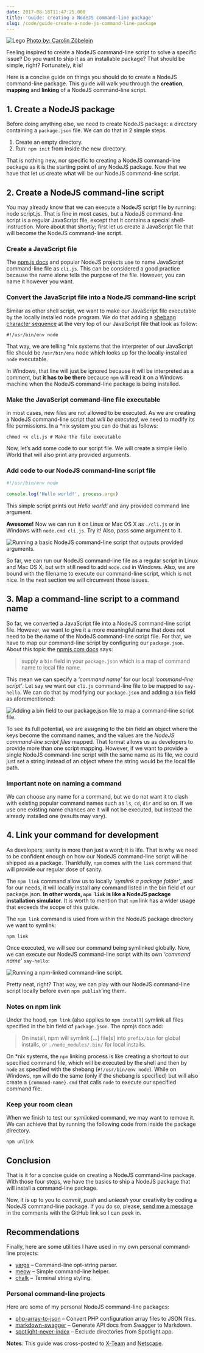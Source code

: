 ```yaml
---
date: 2017-08-18T11:47:25.000
title: 'Guide: creating a NodeJS command-line package'
slug: /code/guide-create-a-node-js-command-line-package
---
```


![Lego](/images/code/guide-creating-node-cli-app-cover.jpg)
[Photo by: Carolin Zöbelein](https://www.flickr.com/photos/samdney/26458391651/)

Feeling inspired to create a NodeJS command-line script to solve a specific issue? Do you want to ship it as an installable package? That should be simple, right? Fortunately, it is!

Here is a concise guide on things you should do to create a NodeJS command-line package. This guide will walk you through the **creation**, **mapping** and **linking** of a NodeJS command-line script.

## 1. Create a NodeJS package

Before doing anything else, we need to create NodeJS package: a directory containing a `package.json` file. We can do that in 2 simple steps.

1.  Create an empty directory.
2.  Run: `npm init` from inside the new directory.

That is nothing new, nor specific to creating a NodeJS command-line package as it is the starting point of any NodeJS package. Now that we have that let us create what will be our NodeJS command-line script.

## 2. Create a NodeJS command-line script

You may already know that we can execute a NodeJS script file by running: node script.js. That is fine in most cases, but a NodeJS command-line script is a regular JavaScript file, except that it contains a special shell-instruction. More about that shortly; first let us create a JavaScript file that will become the NodeJS command-line script.

### Create a JavaScript file

The [npm.js docs](https://docs.npmjs.com/files/package.json#bin) and popular NodeJS projects use to name JavaScript command-line file as `cli.js`. This can be considered a good practice because the name alone tells the purpose of the file. However, you can name it however you want.

### Convert the JavaScript file into a NodeJS command-line script

Similar as other shell script, we want to make our JavaScript file executable by the locally installed node program. We do that adding a [shebang character sequence](<https://en.wikipedia.org/wiki/Shebang_(Unix)>) at the very top of our JavaScript file that look as follow:

```shell
#!/usr/bin/env node
```

That way, we are telling \*nix systems that the interpreter of our JavaScript file should be `/usr/bin/env` node which looks up for the locally-installed `node` executable.

In Windows, that line will just be ignored because it will be interpreted as a comment, but **it has to be there** because `npm` will read it on a Windows machine when the NodeJS command-line package is being installed.

### Make the JavaScript command-line file executable

In most cases, new files are not allowed to be executed. As we are creating a NodeJS command-line script that _will be executed_, we need to modify its file permissions. In a \*nix system you can do that as follows:

```shell
chmod +x cli.js # Make the file executable
```

Now, let’s add some code to our script file. We will create a simple Hello World that will also print any provided arguments.

### Add code to our NodeJS command-line script file

```js
#!/usr/bin/env node

console.log('Hello world!', process.argv)
```

This simple script prints out _Hello world!_ and any provided command line argument.

**Awesome!** Now we can run it on Linux or Mac OS X as `./cli.js` or in Windows with `node.cmd cli.js`. Try it! Also, pass some argument to it.

![Running a basic NodeJS command-line script that outputs provided arguments.](/images/code/guide-creating-node-cli-app-cover-hello-world.png)

So far, we can run our NodeJS command-line file as a regular script in Linux and Mac OS X, but with still need to add `node.cmd` in Windows. Also, we are bound with the filename to execute our command-line script, which is not nice. In the next section we will circumvent those issues.

## 3. Map a command-line script to a command name

So far, we converted a JavaScript file into a NodeJS command-line script file. However, we want to give it a more meaningful name that does not need to be the name of the NodeJS command-line script file. For that, we have to map our command-line script by configuring our `package.json`. About this topic the [npmjs.com docs](https://docs.npmjs.com/files/package.json#bin) says:

> supply a `bin` field in your `package.json` which is a map of command name to local file name.

This mean we can specify a _‘command name’_ for our local _‘command-line script’_. Let say we want our `cli.js` command-line file to be mapped to `say-hello`. We can do that by modifying our `package.json` and adding a `bin` field as aforementioned:

![Adding a `bin` field to our `package.json` file to map a command-line script file.](/images/code/guide-creating-node-cli-app-cover-bin-field.png)

To see its full potential, we are assigning to the bin field an object where the keys become the command names, and the values are the _NodeJS command-line script files_ mapped. That format allows us as developers to provide more than one script mapping. However, if we want to provide a single NodeJS command-line script with the same name as its file, we could just set a string instead of an object where the string would be the local file path.

### Important note on naming a command

We can choose any name for a command, but we do not want it to clash with existing popular command names such as `ls`, `cd`, `dir` and so on. If we use one existing name chances are it will not be executed, but instead the already installed one (results may vary).

## 4. Link your command for development

As developers, sanity is more than just a word; it is life. That is why we need to be confident enough on how our NodeJS command-line script will be shipped as a package. Thankfully, `npm` comes with the `link` command that will provide our regular dose of sanity.

The `npm link` command allow us to locally _‘symlink a package folder’_, and for our needs, it will locally install any command listed in the bin field of our package.json. **In other words, `npm link` is like a NodeJS package installation simulator**. It is worth to mention that `npm` link has a wider usage that exceeds the scope of this guide.

The `npm link` command is used from within the NodeJS package directory we want to symlink:

```shell
npm link
```

Once executed, we will see our command being symlinked globally. Now, we can execute our NodeJS command-line script with its own _‘command name’_ `say-hello`:

![Running a npm-linked command-line script.](/images/code/guide-creating-node-cli-app-cover-npm-linked.png)

Pretty neat, right? That way, we can play with our NodeJS command-line script locally before even `npm publish`‘ing them.

### Notes on npm link

Under the hood, `npm link` (also applies to `npm install`) symlink all files specified in the bin field of `package.json`. The npmjs docs add:

> On install, npm will symlink […] file[s] into `prefix/bin` for global installs, or `./node_modules/.bin/` for local installs.

On \*nix systems, the `npm` linking process is like creating a shortcut to our specified command file, which will be executed by the shell and then by `node` as specified with the shebang (`#!/usr/bin/env node`). While on Windows, `npm` will do the same (only if the shebang is specified) but will also create a `{command-name}.cmd` that calls `node` to execute our specified command file.

### Keep your room clean

When we finish to test our _symlinked_ command, we may want to remove it. We can achieve that by running the following code from inside the package directory.

```shell
npm unlink
```

## Conclusion

That is it for a concise guide on creating a NodeJS command-line package. With those four steps, we have the basics to ship a NodeJS package that will install a command-line package.

Now, it is up to you to _commit_, _push_ and _unleash_ your creativity by coding a NodeJS command-line package. If you do so, please, [send me a message](/about/contact) in the comments with the GitHub link so I can peek in.

## Recommendations

Finally, here are some utilities I have used in my own personal command-line projects:

- [yargs](https://github.com/yargs/yargs) – Command-line opt-string parser.
- [meow](https://github.com/sindresorhus/meow) – Simple command-line helper.
- [chalk](https://github.com/chalk/chalk) – Terminal string styling.

### Personal command-line projects

Here are some of my personal NodeJS command-line packages:

- [php-array-to-json](https://github.com/rmariuzzo/php-array-to-json) – Convert PHP configuration array files to JSON files.
- [markdown-swagger](https://github.com/rmariuzzo/markdown-swagger) – Generate API docs from Swagger to Markdown.
- [spotlight-never-index](https://github.com/rmariuzzo/spotlight-never-index) – Exclude directories from Spotlight.app.

**Notes**: This guide was cross-posted to [X-Team](https://x-team.com/blog/a-guide-to-creating-a-nodejs-command/) and [Netscape](https://medium.com/netscape/a-guide-to-create-a-nodejs-command-line-package-c2166ad0452e).
